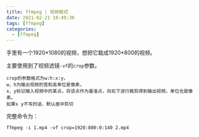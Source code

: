 ```yaml
---
title: ffmpeg | 视频裁切
date: 2021-02-21 18:49:30
tags: [ffmpeg]
categories: 
  - [ffmpeg]
---
```

手里有一个1920\*1080的视频，想把它裁成1920\*800的视频。

<!-- more -->

主要使用到了视频滤镜`-vf`的`crop`参数。

```
crop的参数格式为w:h:x:y，
w、h为输出视频的宽和高单位是像素，
x、y标记输入视频中的某点，将该点作为基准点，向右下进行裁剪得到输出视频，单位也是像素。
如果x y不写的话，默认居中剪切
```

完整命令为：

```
ffmpeg -i 1.mp4 -vf crop=1920:800:0:140 2.mp4
```